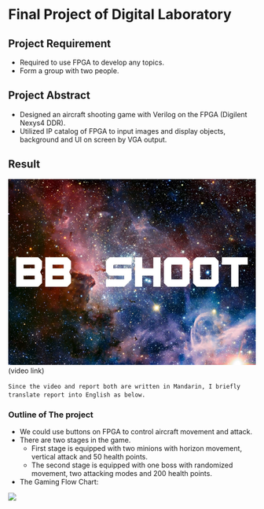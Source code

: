 # Final Project of Digital Laboratory
## Project Requirement
* Required to use FPGA to develop any topics.
* Form a group with two people.
## Project Abstract
*	Designed an aircraft shooting game with Verilog on the FPGA (Digilent Nexys4 DDR).
*	Utilized IP catalog of FPGA to input images and display objects, background and UI on screen by VGA output.
## Result
[<img src="https://github.com/dhh1213/Porjects-Record/blob/042aaa68a5f56f0940770f5d97bd3d6033d897b3/Digital%20Laboratory/images/start.jpg" width="600">](https://www.youtube.com/watch?v=L7aoIpFIz1E)
(video link)

```Since the video and report both are written in Mandarin, I briefly translate report into English as below.```

### Outline of The project
* We could use buttons on FPGA to control aircraft movement and attack.
* There are two stages in the game. 
  * First stage is equipped with two minions with horizon movement, vertical attack and 50 health points.
  * The second stage is equipped with one boss with randomized movement, two attacking modes and 200 health points.
* The Gaming Flow Chart:
<img src="https://github.com/dhh1213/Porjects-Record/blob/767c8690eff176f1b91f60a2d4fb907125473df0/Digital%20Laboratory/images/flow%20chart.jpg" width="600">

